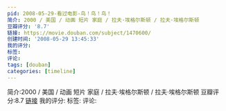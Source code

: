 ```yaml
---
pid: 2008-05-29-看过电影-鸟！鸟！鸟！
简介: 2000 / 美国 / 动画 短片 家庭 / 拉夫·埃格尔斯顿 / 拉夫·埃格尔斯顿
豆瓣评分: '8.7'
链接: https://movie.douban.com/subject/1470600/
创建时间: '2008-05-29 13:45:33'
我的评分:
标签:
评论:
tags: [douban]
categories: [timeline]
---
```

简介:2000 / 美国 / 动画 短片 家庭 / 拉夫·埃格尔斯顿 / 拉夫·埃格尔斯顿
豆瓣评分:8.7
[链接](https://movie.douban.com/subject/1470600/)
我的评分:
标签:
评论:
